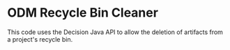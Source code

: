 # ODM Recycle Bin Cleaner
This code uses the Decision Java API to allow the deletion of artifacts from a project's recycle bin.
